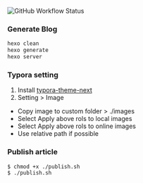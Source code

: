 ![GitHub Workflow Status](https://img.shields.io/github/workflow/status/kimseongrim/blog/generate-and-deploy)

### Generate Blog

```bash
hexo clean
hexo generate
hexo server
```

### Typora setting

1. Install [typora-theme-next](https://github.com/BillChen2K/typora-theme-next)
2. Setting > Image
  * Copy image to custom folder > ./images
  * Select Apply above rols to local images
  * Select Apply above rols to online images
  * Use relative path if possible

### Publish article

```bash
$ chmod +x ./publish.sh
$ ./publish.sh
```
